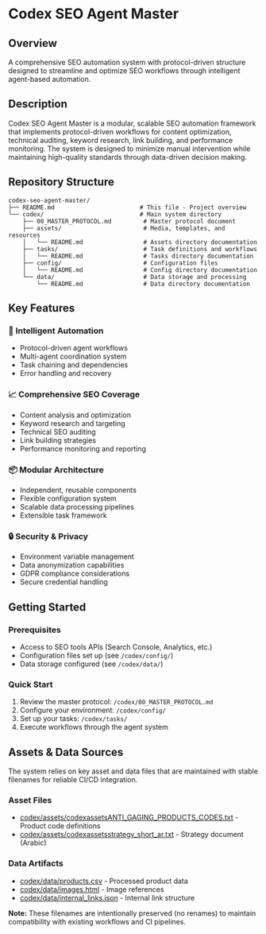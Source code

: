 # Codex SEO Agent Master
## Overview
A comprehensive SEO automation system with protocol-driven structure designed to streamline and optimize SEO workflows through intelligent agent-based automation.
## Description
Codex SEO Agent Master is a modular, scalable SEO automation framework that implements protocol-driven workflows for content optimization, technical auditing, keyword research, link building, and performance monitoring. The system is designed to minimize manual intervention while maintaining high-quality standards through data-driven decision making.
## Repository Structure
```
codex-seo-agent-master/
├── README.md                        # This file - Project overview
└── codex/                           # Main system directory
    ├── 00_MASTER_PROTOCOL.md         # Master protocol document
    ├── assets/                       # Media, templates, and resources
    │   └── README.md                 # Assets directory documentation
    ├── tasks/                        # Task definitions and workflows
    │   └── README.md                 # Tasks directory documentation
    ├── config/                       # Configuration files
    │   └── README.md                 # Config directory documentation
    └── data/                         # Data storage and processing
        └── README.md                 # Data directory documentation
```
## Key Features
### 🤖 Intelligent Automation
- Protocol-driven agent workflows
- Multi-agent coordination system
- Task chaining and dependencies
- Error handling and recovery
### 📈 Comprehensive SEO Coverage
- Content analysis and optimization
- Keyword research and targeting
- Technical SEO auditing
- Link building strategies
- Performance monitoring and reporting
### 📦 Modular Architecture
- Independent, reusable components
- Flexible configuration system
- Scalable data processing pipelines
- Extensible task framework
### 🔒 Security & Privacy
- Environment variable management
- Data anonymization capabilities
- GDPR compliance considerations
- Secure credential handling
## Getting Started
### Prerequisites
- Access to SEO tools APIs (Search Console, Analytics, etc.)
- Configuration files set up (see `/codex/config/`)
- Data storage configured (see `/codex/data/`)
### Quick Start
1. Review the master protocol: `/codex/00_MASTER_PROTOCOL.md`
2. Configure your environment: `/codex/config/`
3. Set up your tasks: `/codex/tasks/`
4. Execute workflows through the agent system

## Assets & Data Sources

The system relies on key asset and data files that are maintained with stable filenames for reliable CI/CD integration.

### Asset Files
- [codex/assets/codexassetsANTI_GAGING_PRODUCTS_CODES.txt](codex/assets/codexassetsANTI_GAGING_PRODUCTS_CODES.txt) - Product code definitions
- [codex/assets/codexassetsstrategy_short_ar.txt](codex/assets/codexassetsstrategy_short_ar.txt) - Strategy document (Arabic)

### Data Artifacts
- [codex/data/products.csv](codex/data/products.csv) - Processed product data
- [codex/data/images.html](codex/data/images.html) - Image references
- [codex/data/internal_links.json](codex/data/internal_links.json) - Internal link structure

**Note:** These filenames are intentionally preserved (no renames) to maintain compatibility with existing workflows and CI pipelines.
